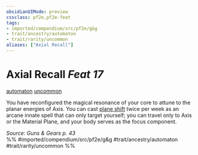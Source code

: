 ```yaml
---
obsidianUIMode: preview
cssclass: pf2e,pf2e-feat
tags:
- imported/compendium/src/pf2e/g&g
- trait/ancestry/automaton
- trait/rarity/uncommon
aliases: ["Axial Recall"]
---
```

# Axial Recall  *Feat 17*  
[automaton](automaton-g-g.md)  [uncommon](uncommon.md)  


You have reconfigured the magical resonance of your core to attune to the planar energies of Axis. You can cast [plane shift](../spells/plane-shift.md) twice per week as an arcane innate spell that can only target yourself; you can travel only to Axis or the Material Plane, and your body serves as the focus component.

*Source: Guns & Gears p. 43*  
%% #imported/compendium/src/pf2e/g&g #trait/ancestry/automaton #trait/rarity/uncommon %%